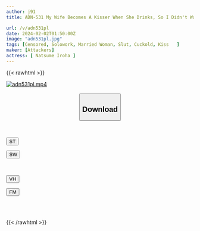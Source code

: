 ```yaml
---
author: j91
title: ADN-531 My Wife Becomes A Kisser When She Drinks, So I Didn't Want Her To Go To Many Drinking Parties. Natsume Saiharu

url: /v/adn531pl
date: 2024-02-02T01:50:00Z
image: "adn531pl.jpg"
tags: [Censored, Solowork, Married Woman, Slut, Cuckold, Kiss	]
maker: [Attackers]
actress: [ Natsume Iroha ]
---
```



{{< rawhtml >}}

<div class="video" data-videoid="0ddwe0pWAkCbpLL">
    <a href="javascript:;">
        <img src="/v/adn531pl/adn531pl.jpg" width="WIDTH" height="HEIGHT" alt="adn531pl.mp4" loading="lazy">
    </a>
</div>

<script type="text/javascript" src="https://j91.asia/asset/on-demand-st.js"></script>

<br>
  <link rel="stylesheet" href="https://j91.asia/asset/bs5.css">
  
  <center>
  <button class="btn btn-primary" type="button" data-bs-toggle="collapse" data-bs-target=".multi-collapse" aria-expanded="false" aria-controls="multiCollapseExample1 multiCollapseExample2"><h2>Download</h2></button></center>
</p>
<div class="row">
  <div class="col">
    <div class="collapse multi-collapse" id="multiCollapseExample1">
      <div class="card card-body">
	      	      <br>
<div class="buttons">  
<p><a href="https://streamtape.to/v/0ddwe0pWAkCbpLL" target="_blank"><button class="btn-hover color-3"><i class="fa fa-download"></i> ST</button></a></p>
<p><a href="https://flaswish.com/ru0mefy5kwuh" target="_blank"><button class="btn-hover color-2"><i class="fa fa-download"></i> SW</button></a></p></div>
    </div>
  </div>
</div>
  <div class="col">
    <div class="collapse multi-collapse" id="multiCollapseExample2">
      <div class="card card-body">
	      <br>
<div class="buttons">
<p><a href="javascript:;" target="_blank"><button class="btn-hover color-9"><i class="fa fa-download"></i> VH</button></a></p>
<p><a href="javascript:;" target="_blank"><button class="btn-hover color-8"><i class="fa fa-download"></i> FM</button></a></p></div>
<br><br>
      </div>
    </div>
  </div>
</div>

{{< /rawhtml >}}